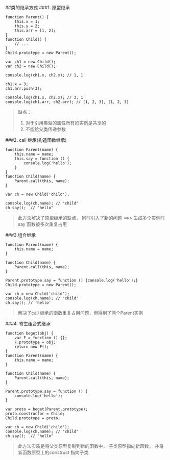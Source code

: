 ##类的继承方式
###1. 原型继承
```
function Parent() {
    this.x = 1;
    this.y = 2;
    this.arr = [1, 2];
}
function Child() {
    // ...
}
Child.prototype = new Parent();

var ch1 = new Child();
var ch2 = new Child();

console.log(ch1.x, ch2.x); // 1, 1

ch1.x = 3;
ch1.arr.push(3);

console.log(ch1.x, ch2.x); // 3, 1
console.log(ch1.arr, ch2.arr); // [1, 2, 3], [1, 2, 3]
```

> 缺点：
> 1.  对于引用类型的属性所有的实例是共享的
> 2.  不能给父类传递参数

###2. call 继承(构造函数继承)
```
function Parent(name) {
    this.name = name;
    this.say = function () {
        console.log('hello');
    }
}
function Child(name) {
    Parent.call(this, name);
}

var ch = new Child('child');

console.log(ch.name); // "child"
ch.say();  // "hello"
```
>此方法解决了原型继承的缺点， 同时引入了新的问题 ==>> 生成多个实例时say 函数被多次重复占用

###3.组合继承
```
function Parent(name) {
    this.name = name;
}

function Child(name) {
    Parent.call(this, name);
}

Parent.prototype.say = function () {console.log('hello');}
Child.prototype = new Parent();

var ch = new Child('child');
console.log(ch.name); // "child"
ch.say(); // 'hello'
```
>解决了call 继承的函数重复占用问题，但得到了两个Parent实例

###4. 寄生组合式继承

```
function beget(obj) {
    var F = function () {};
    F.prototype = obj;
    return new F();
}
function Parent(name) {
    this.name = name;
}

function Child(name) {
    Parent.call(this, name);
}

Parent.prototype.say = function () {
    console.log('hello');
}

var proto = beget(Parent.prototype);
proto.constructor = Child;
Child.prototype = proto;

var ch = new Child('child');
console.log(ch.name); // "child"
ch.say();  // "hello"
```
> 此方法实质是将父类原型复制到新的函数中， 子类原型指向新函数， 并将新函数原型上的construct 指向子类